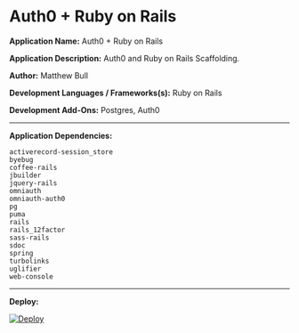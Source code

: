 # Auth0 + Ruby on Rails

**Application Name:** Auth0 + Ruby on Rails

**Application Description:** Auth0 and Ruby on Rails Scaffolding.

**Author:** Matthew Bull

**Development Languages / Frameworks(s):** Ruby on Rails

**Development Add-Ons:** Postgres, Auth0

---

**Application Dependencies:**

	activerecord-session_store
	byebug
	coffee-rails
	jbuilder
	jquery-rails
	omniauth
	omniauth-auth0
	pg
	puma
	rails
	rails_12factor
	sass-rails
	sdoc
	spring
	turbolinks
	uglifier
	web-console

---

**Deploy:**

[![Deploy](https://www.herokucdn.com/deploy/button.svg)](https://heroku.com/deploy)
